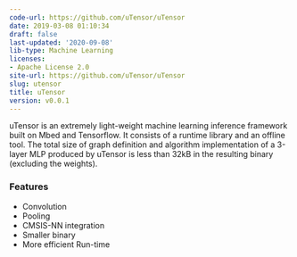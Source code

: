 ```yaml
---
code-url: https://github.com/uTensor/uTensor
date: 2019-03-08 01:10:34
draft: false
last-updated: '2020-09-08'
lib-type: Machine Learning
licenses:
- Apache License 2.0
site-url: https://github.com/uTensor/uTensor
slug: utensor
title: uTensor
version: v0.0.1
---
```


uTensor is an extremely light-weight machine learning inference framework built on Mbed and Tensorflow. It consists of a runtime library and an offline tool. The total size of graph definition and algorithm implementation of a 3-layer MLP produced by uTensor is less than 32kB in the resulting binary (excluding the weights).

### Features
- Convolution
- Pooling
- CMSIS-NN integration
- Smaller binary
- More efficient Run-time

